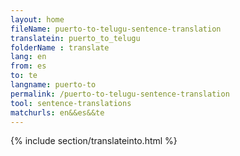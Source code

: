 ```yaml
---
layout: home
fileName: puerto-to-telugu-sentence-translation
translatein: puerto_to_telugu
folderName : translate
lang: en
from: es
to: te
langname: puerto-to
permalink: /puerto-to-telugu-sentence-translation
tool: sentence-translations
matchurls: en&&es&&te
---
```

{% include section/translateinto.html %}
